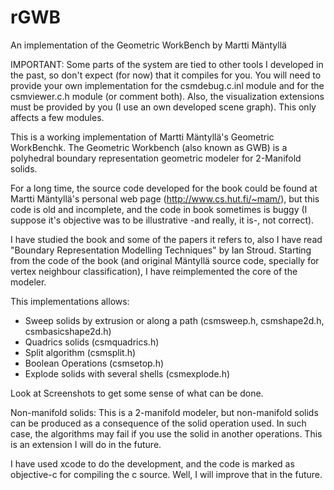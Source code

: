 # rGWB
An implementation of the Geometric WorkBench by Martti Mäntyllä

IMPORTANT: Some parts of the system are tied to other tools I developed in the past, so don't expect (for now) that it compiles for you. 
You will need to provide your own implementation for the csmdebug.c.inl module and for the csmviewer.c.h module (or comment both). 
Also, the visualization extensions must be provided by you (I use an own developed scene graph). This only affects a few modules.

This is a working implementation of Martti Mäntyllä's Geometric WorkBenchk. The Geometric Workbench (also known as GWB) is a 
polyhedral boundary representation geometric modeler for 2-Manifold solids. 

For a long time, the source code developed for the book could be found at Martti Mäntyllä's personal web page (http://www.cs.hut.fi/~mam/), but this code is old and incomplete, and the code in book sometimes is buggy (I suppose it's objective was to be illustrative -and really, it is-, not correct). 

I have studied the book and some of the papers it refers to, also I have read "Boundary Representation Modelling Techniques" by Ian Stroud. Starting from the code of the book (and original Mäntyllä source code, specially for vertex neighbour classification), I have reimplemented the core of the modeler.

This implementations allows:

  - Sweep solids by extrusion or along a path (csmsweep.h, csmshape2d.h, csmbasicshape2d.h)
  - Quadrics solids (csmquadrics.h)
  - Split algorithm (csmsplit.h)
  - Boolean Operations (csmsetop.h)  
  - Explode solids with several shells (csmexplode.h)
  
Look at Screenshots to get some sense of what can be done.

Non-manifold solids: This is a 2-manifold modeler, but non-manifold solids can be produced as a consequence of the solid operation used. In such case, the algorithms may fail if you use the solid in another operations. This is an extension I will do in the future.

I have used xcode to do the development, and the code is marked as objective-c for compiling the c source. Well, I will improve that in
the future.
